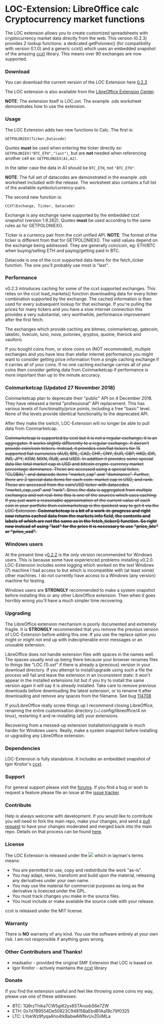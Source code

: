 LOC-Extension: LibreOffice calc Cryptocurrency market functions
===
The LOC extension allows you to create customized spreadsheets with cryptocurrency market data directly from the web. This version (0.2.3) provides 2 lookup functions: a dedicated getPoloniex() (for compatibility with version 0.1.0) and a generic ccxt() which uses an embedded snapshot of the amazing [ccxt](https://github.com/ccxt/ccxt) library. This means over 90 exchanges are now supported.

### Download   
You can download the current version of the LOC Extension here [0.2.3](https://github.com/walkjivefly/LOC-Extension/releases/tag/v0.2.3)

The LOC extension is also available from the [LibreOffice Extension Center](https://extensions.libreoffice.org/extensions/loc-extension-for-libreoffice-calc).

**NOTE**: The extension itself is LOC.oxt.  The example .ods worksheet demonstrates how to use the extension.

### Usage

The LOC Extension adds two new functions to Calc. The first is:  
```
GETPOLONIEX(Ticker,Datacode) 
```  

Quotes **must** be used when entering the ticker directly ex: ```GETPOLONIEX("BTC_ETH","last")```, but are **not** needed when referencing another cell ex: ```GETPOLONIEX(A1,A2)```.

In the latter case the data in A1 should be ```BTC_ETH```, not ```"BTC_ETH"```.

**NOTE**: The full set of datacodes are demonstrated in the example .ods worksheet included with the release. The worksheet also contains a full list of the available symbols/currency-pairs.

The second new function is:
```
CCXT(Exchange, Ticker, Datacode)
```

Exchange is any exchange name supported by the embedded ccxt snapshot (version 1.9.262). Quotes **must** be used according to the same rules as for GETPOLONIEX().

Ticker is a currency pair from the ccxt unified API.
**NOTE**: The format of the ticker is different from that for GETPOLONIEX(). The valid values depend on the exchange being addressed. They are generally coin/coin, eg: ETH/BTC when buying/selling ETH and paying/getting paid in BTC.

Datacode is one of the ccxt supported data items for the fetch_ticker function. The one you'll probably use most is "last".

### Performance 

v0.2.3 introduces caching for some of the ccxt supported exchanges. This relies on the ccxt load_markets() function downloading data for every ticker combination supported by the exchange. The cached information is then used for every subsequent lookup for that exchange. If you're pulling the prices for many tickers and you have a slow internet connection this provides a very substantial, very worthwhile, performance improvement after the first fetch. 

The exchanges which provide caching are bitmex, coinmarketcap, gatecoin, lakebtc, livecoin, luno, nova, poloniex, qryptos, quoine, therock and vaultoro.

If you bought coins from, or store coins on (NOT recommnded), multiple exchanges and you have less than stellar internet performance you might want to consider getting price information from a single caching exchange if it carries all of your coins. If no one caching exchange carries all of your coins then consider getting data from Coinmarketcap if performance is more important than up to the minute accuracy.

### Coinmarketcap  (Updated 27 November 2018)

Coinmarketcap plan to deprecate their "public" API on 4 December 2018. They have released a tiered "professional" API replacement. This has various levels of functionality/price points, including a free "basic" level. None of the levels provide identical functionality to the deprecated API. 

After they make the switch, LOC-Extension will no longer be able to pull data from Coinmarketcap. 

~~Coinmarketcap is supported by ccxt but it is not a regular exchange; it is an aggregator. It works slightly differently to a regular exchange. It doesn't provide coin/coin tickers. Instead, it provides coin/fiat tickers for 15 supported fiat currencies (AUD, BRL, CAD, CHF, CNY, EUR, GBP, HKD, IDR, INR, JPY, KRW, MXN, RUB, and USD). In addition it provides some special data like total market cap in USD and bitcoin crypto-currency market percentage dominance. These are accessed using a special ticker, "GLOBAL", and datacode items "market_cap" and "dominance". Further, there are 2 special data items for each coin: market cap in USD, and rank. These are accessed from the coin/USD ticker with datacodes "market_cap_usd" and "rank". Since the data is aggregated from multiple exchanges and not real-time this is one of the sources which uses caching. If you just want a reasonable approximation of the current value of each coin in your portfolio then coinmarketcap is the quickest way to get it via the LOC-Extension. **Coinmarketcap is a bit of a work-in-progress and right now returns cached data from the markets info field, the contents and labels of which are not the same as in the fetch_ticker() function. So right now instead of using "last" for the price it is necessary to use "price_btc" or "price_usd".**~~

### Windows users

At the present time v[0.2.2](https://github.com/walkjivefly/LOC-Extension/tree/v0.2.2) is the only version recommended for Windows users. This is because some have experienced problems installing v0.2.0. LOC-Extension includes some logging which worked on the test Windows (7) machine I had access to but which is incompatible with (at least some) other machines. I do not currently have access to a Windows (any version) machine for testing.

Windows users are **STRONGLY** recommended to make a system snapshot before installing this or any other LibreOffice extension. Then when it goes horribly wrong you'll have a much simpler time recovering.
 
### Upgrading

The LibreOffice extension mechanism is poorly documented and extremely fragile. It is **STRONGLY** recommended that you remove the previous version of LOC-Extension before adding this one. If you use the replace option you might or might not end up with indecipherable error messages or an unusable extension. 

LibreOffice does not handle extension files with spaces in the names well. The spaces usually end up being there because your browser renames files to things like "LOC (1).oxt" if there is already a (previous) version in your download directory. If you attempt to install/upgrade using such a file the process will fail and leave the extension in an inconsistent state: it won't appear in the installed extensions list but if you try to install the same version again it will say it is already installed. Take care to remove previous downloads before downloading the latest extension, or to rename it after downloading and remove any spaces from the filename. See bug [114708](https://bugs.documentfoundation.org/show_bug.cgi?id=114708)

If you/LibreOffice really screw things up I recommend closing LibreOffice, renaming the entire customisation directory (~/.config/libreoffice/4 on linux), restarting it and re-installing (all) your extensions. 

Recovering from a messed-up extension installation/upgrade is much harder for Windows users. Really, make a system snapshot before installing or upgrading any LibreOffice extension. 

### Dependencies

LOC-Extension is fully standalone. It includes an embedded snapshot of Igor Kroitor's [ccxt](http://github.com/ccxt/ccxt). 

### Support

For general support please visit the [forums](http://forum.openoffice.org/en/forum/index.php). If you find a bug or wish to request a feature please file an issue at the [issue tracker](http://github.com/walkjivefly/LOC-Extension/issues).

### Contribute

Help is always welcome with development.  If you would like to contribute you will need to fork the main repo, make your changes, and send a [pull request](http://github.com/walkjivefly/LOC-Extension/pulls) to have your changes moderated and merged back into the main repo. Details on that process can be found [here](https://help.github.com/articles/set-up-git/).  


### License

The LOC Extension is released under the [![][shield:LGPL3]][License:3.0] which in layman's terms means:  

* You are permitted to use, copy and redistribute the work "as-is".
* You may adapt, remix, transform and build upon the material, releasing any derivatives under your own name.
* You may use the material for commercial purposes as long as the derivative is licenced under the GPL.
* You must track changes you make in the source files.
* You must include or make available the source code with your release.

ccxt is released under the MIT license.

### Warranty

There is **NO** warranty of any kind. You use the software entirely at your own risk. I am not responsible if anything goes wrong.

### Other Contributors and Thanks!
* madsailor - provided the original SMF Extension that LOC is based on
* Igor Kroitor - actively maintains the [ccxt](https://github.com/ccxt/ccxt) library

### Donate

If you find the extension useful and feel like throwing some coins my way, please use one of these addresses:

* BTC: 1Q6rzThika7CW5gi62yx8STAruobS6e7ZW
* ETH: 0x7d7B9554De50823C94815BaEbdB1Aa19c79f0325
* LTC: LYokWz9fyqaAho4tkBabwAWNvUvZGiiMLa

[GIT:release]: http://github.com/walkjivefly/LOC-Extension/releases/latest
[License:3.0]: http://www.gnu.org/licenses/lgpl.html
[shield:LGPL3]: http://img.shields.io/badge/license-LGPL%20v.3-blue.svg
